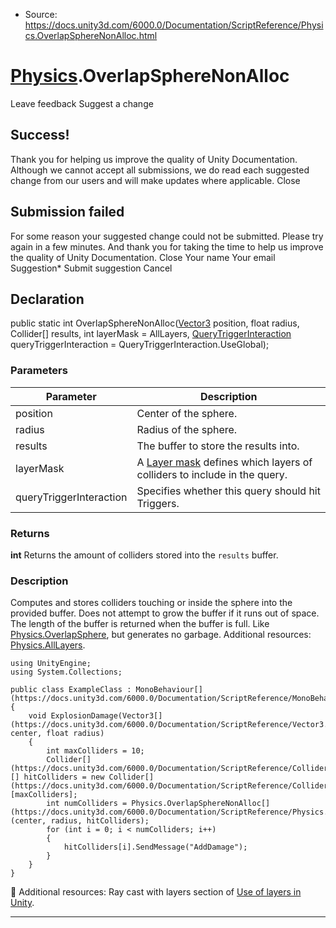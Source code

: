 * Source: https://docs.unity3d.com/6000.0/Documentation/ScriptReference/Physics.OverlapSphereNonAlloc.html

#  [Physics](https://docs.unity3d.com/6000.0/Documentation/ScriptReference/Physics.html).OverlapSphereNonAlloc
Leave feedback
Suggest a change
## Success!
Thank you for helping us improve the quality of Unity Documentation. Although we cannot accept all submissions, we do read each suggested change from our users and will make updates where applicable.
Close
## Submission failed
For some reason your suggested change could not be submitted. Please <a>try again</a> in a few minutes. And thank you for taking the time to help us improve the quality of Unity Documentation.
Close
Your name Your email Suggestion* Submit suggestion
Cancel
## Declaration
public static int OverlapSphereNonAlloc([Vector3](https://docs.unity3d.com/6000.0/Documentation/ScriptReference/Vector3.html) position, float radius, Collider[] results, int layerMask = AllLayers, [QueryTriggerInteraction](https://docs.unity3d.com/6000.0/Documentation/ScriptReference/QueryTriggerInteraction.html) queryTriggerInteraction = QueryTriggerInteraction.UseGlobal); 
### Parameters
Parameter | Description  
---|---  
position | Center of the sphere.  
radius | Radius of the sphere.  
results | The buffer to store the results into.  
layerMask | A [Layer mask](https://docs.unity3d.com/6000.0/Documentation/Manual/Layers.html) defines which layers of colliders to include in the query.  
queryTriggerInteraction | Specifies whether this query should hit Triggers.  
### Returns
**int** Returns the amount of colliders stored into the `results` buffer. 
### Description
Computes and stores colliders touching or inside the sphere into the provided buffer.
Does not attempt to grow the buffer if it runs out of space. The length of the buffer is returned when the buffer is full. Like [Physics.OverlapSphere](https://docs.unity3d.com/6000.0/Documentation/ScriptReference/Physics.OverlapSphere.html), but generates no garbage. Additional resources: [Physics.AllLayers](https://docs.unity3d.com/6000.0/Documentation/ScriptReference/Physics.AllLayers.html).
```
using UnityEngine;
using System.Collections;  
  
public class ExampleClass : MonoBehaviour[](https://docs.unity3d.com/6000.0/Documentation/ScriptReference/MonoBehaviour.html)
{
    void ExplosionDamage(Vector3[](https://docs.unity3d.com/6000.0/Documentation/ScriptReference/Vector3.html) center, float radius)
    {
        int maxColliders = 10;
        Collider[](https://docs.unity3d.com/6000.0/Documentation/ScriptReference/Collider.html)[] hitColliders = new Collider[](https://docs.unity3d.com/6000.0/Documentation/ScriptReference/Collider.html)[maxColliders];
        int numColliders = Physics.OverlapSphereNonAlloc[](https://docs.unity3d.com/6000.0/Documentation/ScriptReference/Physics.OverlapSphereNonAlloc.html)(center, radius, hitColliders);
        for (int i = 0; i < numColliders; i++)
        {
            hitColliders[i].SendMessage("AddDamage");
        }
    }
}

```

Additional resources: Ray cast with layers section of [ Use of layers in Unity](https://docs.unity3d.com/6000.0/Documentation/Manual/use-layers.html).
* * *
